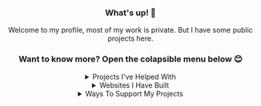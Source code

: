 <div align="center">
  <h3>What's up! 👋</h3>
  <p>Welcome to my profile, most of my work is private. But I have some public projects here.</p>

### Want to know more? Open the colapsible menu below 😊

<details>
  <summary>Projects I've Helped With</summary>
  
[![ReadMe Card](https://github-readme-stats.vercel.app/api/pin/?username=nickspaargaren&repo=no-google)](https://github.com/nickspaargaren/no-google)
[![ReadMe Card](https://github-readme-stats.vercel.app/api/pin/?username=nickspaargaren&repo=no-amazon)](https://github.com/nickspaargaren/no-amazon)

</details>



<details>
  <summary>Websites I Have Built</summary> <br>
  
[![ReadMe Card](https://github-readme-stats.vercel.app/api/pin/?username=itsmat32143&repo=Bannedapps.uk)](https://github.com/itsmat32143/Bannedapps.uk)
[![ReadMe Card](https://github-readme-stats.vercel.app/api/pin/?username=itsmat32143&repo=Block)](https://github.com/itsmat32143/Block)
[![ReadMe Card](https://github-readme-stats.vercel.app/api/pin/?username=itsmat32143&repo=Trainingroomni.co.uk)](https://github.com/itsmat32143/Trainingroomni.co.uk)
[![ReadMe Card](https://github-readme-stats.vercel.app/api/pin/?username=itsmat32143&repo=Shop)](https://github.com/itsmat32143/Shop)
[![ReadMe Card](https://github-readme-stats.vercel.app/api/pin/?username=itsmat32143&repo=IPTV)](https://github.com/itsmat32143/IPTV)


</details>



<details>
  <summary>Ways To Support My Projects</summary> <br>

[Buy Me A Beer](https://www.buymeacoffee.com/itsmat32143) <br>
[Paypal](https://paypal.com) <br> <br>

[Download Brave](https://laptop-updates.brave.com/download/ITS458) <br>
[Brave Rewards](https://brave.com/tip-with-brave/) <br><br>

Basic Attention Token <br>
0xa537638838a4F220a09e2C666D2d4B8E2EEB7BDd <br>
Please send at least 0.0001 BAT <br><br>

Bitcoin <br>
1EGEucXT1sNQeDCfiFC8pFQ6VUXNZ6pyFy <br>
Please send at least ฿ 0.0001 BTC <br><br>

Dash <br>
XsvhsQSp4EtthxhX1MV5bFM3QgE2TqVWWo <br>
Please send at least 0.0001 DASH <br><br>

Ether <br>
0xa537638838a4F220a09e2C666D2d4B8E2EEB7BDd <br>
Please send at least Ξ 0.0001 ETH <br><br>

Litecoin <br>
LM2qH3hv7Q6bKvsNoCuqudkjuYLayNr6yq <br>
Please send at least Ł 0.0001 LTC <br><br>

Bitcoin Cash <br>
1HTFijbA7iypd3uE4MuGqLYwAEz2JTjRYF <br>
Please send at least 0.0001 BCH <br><br>

Bitcoin Gold <br>
GfxtYsGqXtDvoyAR6oKLnn4iBsaZkDLcZF <br>
Please send at least 0.0001 BTG <br><br>

XRP <br>
rMdG3ju8pgyVh29ELPWaDuA74CpWW6Fxns <br>
1593621033 <br>
Please send at least 0.0001 XRP <br><br>

</details>
















<!--
**itsmat32143/itsmat32143** is a ✨ _special_ ✨ repository because its `README.md` (this file) appears on your GitHub profile.

Here are some ideas to get you started:

- 🔭 I’m currently working on ...
- 🌱 I’m currently learning ...
- 👯 I’m looking to collaborate on ...
- 🤔 I’m looking for help with ...
- 💬 Ask me about ...
- 📫 How to reach me: ... Da phone
- 😄 Pronouns: ...
- ⚡ Fun fact: ...
-->
